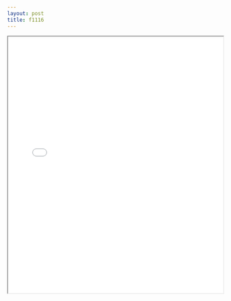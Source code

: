 ```yaml
---
layout: post
title: f1116
---
```


<div class="pdf-container">
<iframe src="/assets/pdfs/f1116.pdf" height="600" width="100%" allowFullScreen="true"></iframe>
</div>

